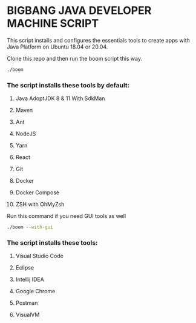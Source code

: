 # BIGBANG JAVA DEVELOPER MACHINE SCRIPT

This script installs and configures the essentials tools to create apps with Java Platform on Ubuntu 18.04 or 20.04.

Clone this repo and then run the boom script this way.

```bash
./boom
```

### The script installs these tools by default:

1. Java AdoptJDK 8 & 11 With SdkMan

2. Maven

3. Ant

4. NodeJS

5. Yarn

6. React

7. Git

8. Docker

9. Docker Compose

10. ZSH with OhMyZsh


Run this command if you need GUI tools as well

```bash
./boom --with-gui
```

### The script installs these tools:

1. Visual Studio Code

2. Eclipse

3. Intellij IDEA

4. Google Chrome

5. Postman

6. VisualVM
